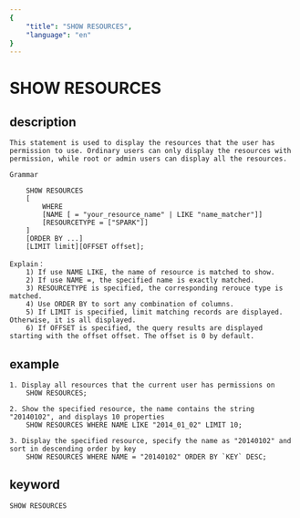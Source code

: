 ```yaml
---
{
    "title": "SHOW RESOURCES",
    "language": "en"
}
---
```


<!-- 
Licensed to the Apache Software Foundation (ASF) under one
or more contributor license agreements.  See the NOTICE file
distributed with this work for additional information
regarding copyright ownership.  The ASF licenses this file
to you under the Apache License, Version 2.0 (the
"License"); you may not use this file except in compliance
with the License.  You may obtain a copy of the License at

  http://www.apache.org/licenses/LICENSE-2.0

Unless required by applicable law or agreed to in writing,
software distributed under the License is distributed on an
"AS IS" BASIS, WITHOUT WARRANTIES OR CONDITIONS OF ANY
KIND, either express or implied.  See the License for the
specific language governing permissions and limitations
under the License.
-->

# SHOW RESOURCES
## description

    This statement is used to display the resources that the user has permission to use. Ordinary users can only display the resources with permission, while root or admin users can display all the resources.
    
    Grammar
    
        SHOW RESOURCES
        [
            WHERE 
            [NAME [ = "your_resource_name" | LIKE "name_matcher"]]
            [RESOURCETYPE = ["SPARK"]]
        ]
        [ORDER BY ...]
        [LIMIT limit][OFFSET offset];
        
    Explain：
        1) If use NAME LIKE, the name of resource is matched to show.
        2) If use NAME =, the specified name is exactly matched.
        3) RESOURCETYPE is specified, the corresponding rerouce type is matched.
        4) Use ORDER BY to sort any combination of columns.
        5) If LIMIT is specified, limit matching records are displayed. Otherwise, it is all displayed.
        6) If OFFSET is specified, the query results are displayed starting with the offset offset. The offset is 0 by default.

## example
    1. Display all resources that the current user has permissions on
        SHOW RESOURCES;
    
    2. Show the specified resource, the name contains the string "20140102", and displays 10 properties
        SHOW RESOURCES WHERE NAME LIKE "2014_01_02" LIMIT 10;
        
    3. Display the specified resource, specify the name as "20140102" and sort in descending order by key
        SHOW RESOURCES WHERE NAME = "20140102" ORDER BY `KEY` DESC;


## keyword
    SHOW RESOURCES

